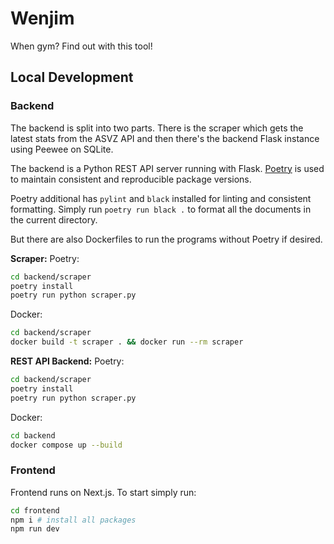 # Wenjim

When gym? Find out with this tool!
## Local Development

### Backend
The backend is split into two parts. There is the scraper which gets the latest stats from
the ASVZ API and then there's the backend Flask instance using Peewee on SQLite.

The backend is a Python REST API server running with Flask. [Poetry](https://python-poetry.org/)
is used to maintain consistent and reproducible package versions.

Poetry additional has `pylint` and `black` installed for linting and consistent formatting.
Simply run `poetry run black .` to format all the documents in the current directory.

But there are also Dockerfiles to run the programs without Poetry if desired.

**Scraper:**
Poetry:
```bash
cd backend/scraper
poetry install
poetry run python scraper.py
```

Docker:
```bash
cd backend/scraper
docker build -t scraper . && docker run --rm scraper
```

**REST API Backend:**
Poetry:
```bash
cd backend/scraper
poetry install
poetry run python scraper.py
```

Docker:
```bash
cd backend
docker compose up --build
```

### Frontend
Frontend runs on Next.js. To start simply run:
```bash
cd frontend
npm i # install all packages
npm run dev
```
